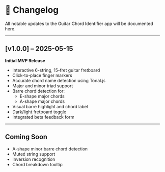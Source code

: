 # 📘 Changelog

All notable updates to the Guitar Chord Identifier app will be documented here.

---

## [v1.0.0] – 2025-05-15

**Initial MVP Release**
- Interactive 6-string, 15-fret guitar fretboard
- Click-to-place finger markers
- Accurate chord name detection using Tonal.js
- Major and minor triad support
- Barre chord detection for:
  - E-shape major chords
  - A-shape major chords
- Visual barre highlight and chord label
- Dark/light fretboard toggle
- Integrated beta feedback form

---

## Coming Soon
- A-shape minor barre chord detection
- Muted string support
- Inversion recognition
- Chord breakdown tooltip
